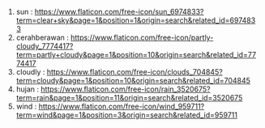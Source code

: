 1. sun : https://www.flaticon.com/free-icon/sun_6974833?term=clear+sky&page=1&position=1&origin=search&related_id=6974833 
2. cerahberawan : https://www.flaticon.com/free-icon/partly-cloudy_7774417?term=partly+cloudy&page=1&position=10&origin=search&related_id=7774417
3. cloudly : https://www.flaticon.com/free-icon/clouds_704845?term=cloudy&page=1&position=10&origin=search&related_id=704845
4. hujan : https://www.flaticon.com/free-icon/rain_3520675?term=rain&page=1&position=11&origin=search&related_id=3520675
5. wind : https://www.flaticon.com/free-icon/wind_959711?term=wind&page=1&position=3&origin=search&related_id=959711